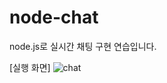# node-chat
node.js로 실시간 채팅 구현 연습입니다.

[실행 화면]
![chat](https://user-images.githubusercontent.com/75299163/103454346-5714a980-4d26-11eb-9722-9137130716ae.jpg)
